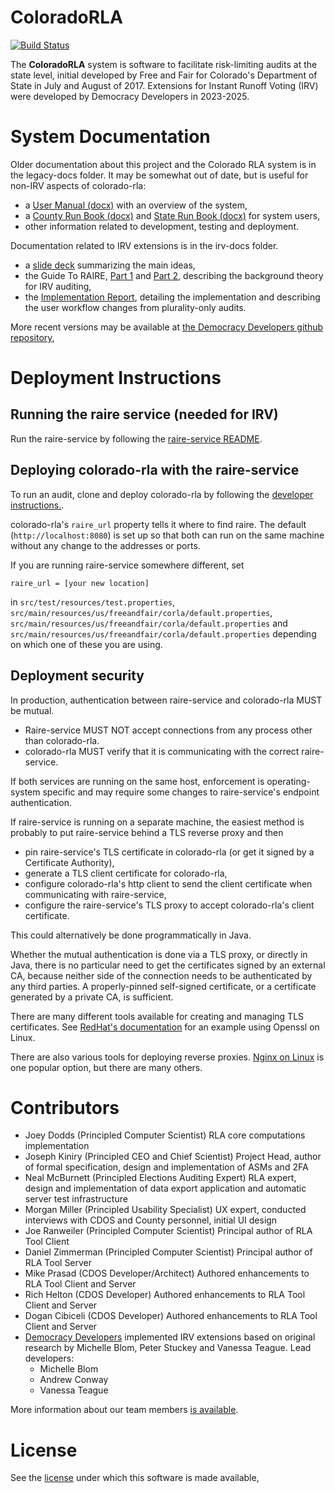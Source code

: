 ColoradoRLA
===========

[![Build Status](https://travis-ci.org/FreeAndFair/ColoradoRLA.svg?branch=master)](https://travis-ci.org/FreeAndFair/ColoradoRLA)

The **ColoradoRLA** system is software to facilitate risk-limiting
audits at the state level, initial developed by Free and Fair for Colorado's Department of
State in July and August of 2017. Extensions for Instant Runoff Voting (IRV) were developed
by Democracy Developers in 2023-2025.

System Documentation
====================

Older documentation about this project and the Colorado RLA system is in the legacy-docs folder. It may be somewhat out of date, but is useful for non-IRV aspects of colorado-rla:
* a [User Manual (docx)](legacy-docs/user_manual.docx)
  with an overview of the system,
* a [County Run Book (docx)](legacy-docs/county_runbook.docx) and
  [State Run Book (docx)](legacy-docs/sos_runbook.docx) for system users,
* other information related to development, testing and deployment.

Documentation related to IRV extensions is in the irv-docs folder. 
  - a [slide deck](irv-docs/RaireGuide_SlideDeck.pdf) summarizing the main ideas,
  - the Guide To RAIRE, [Part 1](irv-docs/A_Guide_to_RAIRE_Part_1.pdf) and [Part 2](irv-docs/A_Guide_to_RAIRE_Part_2.pdf), describing the background theory for IRV auditing,
  - the [Implementation Report](irv-docs/ImplementationReport.pdf), detailing the implementation and describing the user workflow
    changes from plurality-only audits.

More recent versions may be available at [the Democracy Developers github repository](https://github.com/DemocracyDevelopers/Colorado-irv-rla-educational-materials),

Deployment Instructions
=======================

## Running the raire service (needed for IRV)
Run the raire-service by following the
[raire-service README](https://github.com/DemocracyDevelopers/raire-service/blob/main/README.md).

## Deploying colorado-rla with the raire-service
To run an audit, clone and deploy colorado-rla by following the [developer instructions.](legacy-docs/25_developer.md#install-and-setup).

colorado-rla's `raire_url` property tells it where to find raire. The default (`http://localhost:8080`)
is set up so that both can run on the same machine without any change to the addresses or ports.

If you are running raire-service somewhere different, set 
```angular2html
raire_url = [your new location]
```
in `src/test/resources/test.properties`, `src/main/resources/us/freeandfair/corla/default.properties`,
`src/main/resources/us/freeandfair/corla/default.properties` and `src/main/resources/us/freeandfair/corla/default.properties`
depending on which one of these you are using.

## Deployment security
In production, authentication between raire-service and colorado-rla MUST be mutual. 
- Raire-service MUST NOT accept connections from any process other than colorado-rla. 
- colorado-rla MUST verify that it is communicating with the correct raire-service.

If both services are running on the same host, enforcement is operating-system specific and may require 
some changes to raire-service's endpoint authentication.

If raire-service is running on a separate machine, the easiest method is probably to put raire-service 
behind a TLS reverse proxy and then
- pin raire-service's TLS certificate in colorado-rla (or get it signed by a Certificate Authority),
- generate a TLS client certificate for colorado-rla, 
- configure colorado-rla's http client to send the client certificate when communicating with raire-service,
- configure the raire-service's TLS proxy to accept colorado-rla's client certificate.

This could alternatively be done programmatically in Java.

Whether the mutual authentication is done via a TLS proxy, or directly in Java, there is no particular
need to get the certificates signed by an external CA, because neither side of the connection needs
to be authenticated by any third parties. A properly-pinned self-signed certificate, or a certificate
generated by a private CA, is sufficient.

There are many different tools available for creating and managing TLS certificates. See [RedHat's documentation](
https://docs.redhat.com/en/documentation/red_hat_enterprise_linux/8/html/securing_networks/creating-and-managing-tls-keys-and-certificates_securing-networks)
for an example using Openssl on Linux.

There are also various tools for deploying reverse proxies. 
[Nginx on Linux](https://www.digitalocean.com/community/tutorials/how-to-configure-nginx-as-a-reverse-proxy-on-ubuntu-22-04)
is one popular option, but there are many others.

Contributors
============

* Joey Dodds (Principled Computer Scientist) RLA core computations
  implementation
* Joseph Kiniry (Principled CEO and Chief Scientist) Project Head,
  author of formal specification, design and implementation of ASMs
  and 2FA
* Neal McBurnett (Principled Elections Auditing Expert) RLA expert,
  design and implementation of data export application
  and automatic server test infrastructure
* Morgan Miller (Principled Usability Specialist) UX expert, conducted
  interviews with CDOS and County personnel, initial UI design
* Joe Ranweiler (Principled Computer Scientist) Principal author of
  RLA Tool Client
* Daniel Zimmerman (Principled Computer Scientist) Principal author of
  RLA Tool Server
* Mike Prasad (CDOS Developer/Architect) Authored enhancements to RLA Tool Client and Server
* Rich Helton (CDOS Developer) Authored enhancements to RLA Tool Client and Server
* Dogan Cibiceli (CDOS Developer) Authored enhancements to RLA Tool Client and Server
* [Democracy Developers](https://www.democracydevelopers.org.au/) implemented IRV extensions based on original research by Michelle Blom, Peter Stuckey and Vanessa Teague. Lead developers:
  - Michelle Blom
  - Andrew Conway
  - Vanessa Teague

More information about our team members [is available](legacy-docs/70_team.md).

License
=======

See the [license](LICENSE.md) under which this software is made available,
